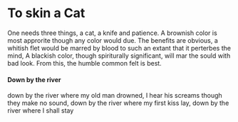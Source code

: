 # To skin a Cat
One needs three things, a cat, a knife and patience. A brownish color is most approrite though any color would due. The benefits are obvious, a whitish flet would be marred by blood to such an extant that it perterbes the mind, A blackish color, though spiriturally significant, will mar the sould with bad look. From this, the humble common felt is best. 


#### Down by the river
down by the river where my old man drowned, I hear his screams though they make no sound, down by the river where my first kiss lay, down by the river where I shall stay
<!--stackedit_data:
eyJoaXN0b3J5IjpbMjA1NzY3MjQ3NV19
-->